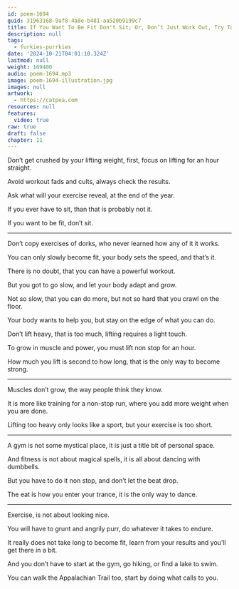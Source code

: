 ```yaml
---
id: poem-1694
guid: 31963168-9af8-4a8e-b481-aa520b9199c7
title: If You Want To Be Fit Don't Sit; Or, Don’t Just Work Out, Try To Figure The Gym Out
description: null
tags:
  - furkies-purrkies
date: '2024-10-21T04:01:10.324Z'
lastmod: null
weight: 169400
audio: poem-1694.mp3
image: poem-1694-illustration.jpg
images: null
artwork:
  - https://catpea.com
resources: null
features:
  video: true
raw: true
draft: false
chapter: 11
---
```


Don’t get crushed by your lifting weight,
first, focus on lifting for an hour straight.

Avoid workout fads and cults,
always check the results.

Ask what will your exercise reveal,
at the end of the year.

If you ever have to sit,
than that is probably not it.

If you want to be fit,
don’t sit.

---

Don’t copy exercises of dorks,
who never learned how any of it it works.

You can only slowly become fit,
your body sets the speed, and that’s it.

There is no doubt,
that you can have a powerful workout.

But you got to go slow,
and let your body adapt and grow.

Not so slow, that you can do more,
but not so hard that you crawl on the floor.

Your body wants to help you,
but stay on the edge of what you can do.

Don’t lift heavy, that is too much,
lifting requires a light touch.

To grow in muscle and power,
you must lift non stop for an hour.

How much you lift is second to how long,
that is the only way to become strong.

---

Muscles don’t grow,
the way people think they know.

It is more like training for a non-stop run,
where you add more weight when you are done.

Lifting too heavy only looks like a sport,
but your exercise is too short.

---

A gym is not some mystical place,
it is just a title bit of personal space.

And fitness is not about magical spells,
it is all about dancing with dumbbells.

But you have to do it non stop,
and don’t let the beat drop.

The eat is how you enter your trance,
it is the only way to dance.

---

Exercise,
is not about looking nice.

You will have to grunt and angrily purr,
do whatever it takes to endure.

It really does not take long to become fit,
learn from your results and you’ll get there in a bit.

And you don’t have to start at the gym,
go hiking, or find a lake to swim.

You can walk the Appalachian Trail too,
start by doing what calls to you.
